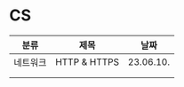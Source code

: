 # CS

| 분류     | 제목         | 날짜      |
| -------- | ------------ | --------- |
| 네트워크 | HTTP & HTTPS | 23.06.10. |
|          |              |           |
|          |              |           |